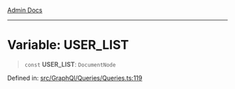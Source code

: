 [Admin Docs](/)

***

# Variable: USER\_LIST

> `const` **USER\_LIST**: `DocumentNode`

Defined in: [src/GraphQl/Queries/Queries.ts:119](https://github.com/PalisadoesFoundation/talawa-admin/blob/main/src/GraphQl/Queries/Queries.ts#L119)
